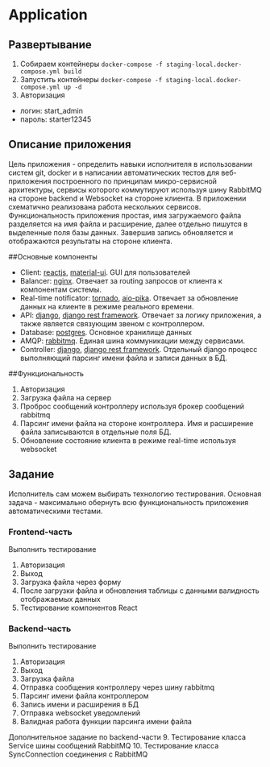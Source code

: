 # Application

## Развертывание
1. Собираем контейнеры
`docker-compose -f staging-local.docker-compose.yml build`
2. Запустить контейнеры 
`docker-compose -f staging-local.docker-compose.yml up -d`
3. Авторизация
- логин: start_admin
- пароль: starter12345


## Описание приложения 

Цель приложения - определить навыки исполнителя в использовании систем git, docker и в написании автоматических тестов 
для веб-приложения построенного по принципам микро-сервисной архитектуры, сервисы которого коммутируют используя шину RabbitMQ на стороне backend и Websocket 
на стороне клиента. В приложении схематично реализована работа нескольких сервисов. Функциональность приложения простая, имя загружаемого файла 
разделяется на имя файла и расширение, далее отдельно пишутся в выделенные поля базы данных. Завершив запись обновляется и отображаются результаты на стороне клиента.

##Основные компоненты

- Client: [reactjs](https://ru.reactjs.org/), [material-ui](https://material-ui.com/ru/). GUI для пользователей
- Balancer: [nginx](https://nginx.org/ru/). Отвечает за routing запросов от клиента к компонентам системы.
- Real-time notificator: [tornado](https://www.tornadoweb.org/en/stable/), [aio-pika](https://aio-pika.readthedocs.io/en/latest/). Отвечает за обновление данных на клиенте в режиме реального времени.
- API: [django](https://www.djangoproject.com/), [django rest framework](https://www.django-rest-framework.org/). Отвечает за логику приложения, а также является связующим звеном с контроллером.
- Database: [postgres](https://www.postgresql.org/). Основное хранилище данных
- AMQP: [rabbitmq](https://www.rabbitmq.com/). Единая шина коммуникации между сервисами.
- Controller: [django](https://www.djangoproject.com/), [django rest framework](https://www.django-rest-framework.org/).  Отдельный django процесс выполняющий парсинг имени файла и записи данных в БД.

##Функциональность

1. Авторизация 
2. Загрузка файла на сервер
3. Проброс сообщений контроллеру используя брокер сообщений rabbitmq 
4. Парсинг имени файла на стороне контроллера. Имя и расширение файла записываются в отдельные поля БД.
5. Обновление состояние клиента в режиме real-time используя websocket

## Задание

Исполнитель сам можем выбирать технологию тестирования. 
Основная задача - максимально обернуть всю функциональность приложения автоматическими тестами.

### Frontend-часть
Выполнить тестирование

1. Авторизация 
2. Выход 
3. Загрузка файла через форму
4. После загрузки файла и обновления таблицы с данными валидность отображаемых данных
5. Тестирование компонентов React

### Backend-часть
Выполнить тестирование

1. Авторизация 
2. Выход 
3. Загрузка файла
4. Отправка сообщения контроллеру через шину rabbitmq
5. Парсинг имени файла контроллером 
6. Запись имени и расширения в БД
7. Отправка websocket уведомлений
8. Валидная работа функции парсинга имени файла

Дополнительное задание по backend-части
9. Тестирование класса Service шины сообщений RabbitMQ
10. Тестирование класса SyncConnection соединения с RabbitMQ

